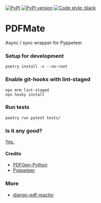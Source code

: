 [![PyPI](https://img.shields.io/pypi/v/pdfmate)](https://pypi.python.org/pypi/pdfmate)
[![PyPI version](https://img.shields.io/pypi/pyversions/pdfmate)](https://pypi.python.org/pypi/pdfmate)
[![Code style: black](https://img.shields.io/badge/code%20style-black-000000.svg)](https://github.com/psf/black)

# PDFMate

Async / sync wrapper for Pyppeteer

### Setup for development

    poetry install -v --no-root

### Enable git-hooks with lint-staged

    npx mrm lint-staged
    npx husky install

### Run tests

    poetry run pytest tests/

### Is it any good?

[Yes.](http://news.ycombinator.com/item?id=3067434)

#### Credits

- [PDFGen-Python](https://pypi.org/project/pdfgen/)
- [Pyppeteer](https://pypi.org/project/pyppeteer/)

### More

- [django-pdf-reactor]()
